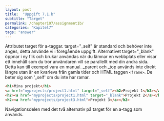 ```yaml
---
layout: post
title:  "Uppgift 7.1.b"
subtitle: "Target"
permalink: /chapter107/assignment1b/
categories: "Kapitel7"
tags: "answer"
---
```

Attributet target för a-taggar. target="_self" är standard och behöver inte anges, detta använde vi i föregående uppgift. Alternativet target="_blank" öppnar i ny flik och brukar användas när du lämnar en webbplats eller visar ett innehåll som du tror användaren vill se parallellt med din andra sida. Detta kan till exempel vara en manual. _parent och _top används inte direkt längre utan är en kvarleva från gamla tider och HTML taggen `<frame>`. De beter sig som '_self' om du inte har ramar.

```html
<h1>Mina projekt</h1>
<a href="myprojects/project1.html" target="_self"><h2>Projekt 1</h2></a>
<h2><a href="myprojects/project1.html" target="_blank">Projekt 2</a></h2>
<h2><a href="myprojects/project3.html">Projekt 3</a></h2>
```
<figcaption>Navigationsdelen med det två alternativ på target för en a-tagg som används.</figcaption>

